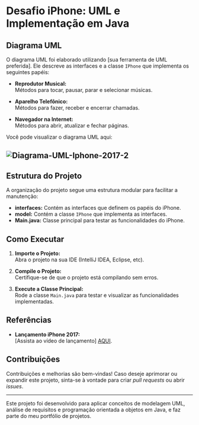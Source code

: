 # Desafio iPhone: UML e Implementação em Java


## Diagrama UML

O diagrama UML foi elaborado utilizando [sua ferramenta de UML preferida]. Ele descreve as interfaces e a classe `IPhone` que implementa os seguintes papéis:

- **Reprodutor Musical:**  
  Métodos para tocar, pausar, parar e selecionar músicas.

- **Aparelho Telefônico:**  
  Métodos para fazer, receber e encerrar chamadas.

- **Navegador na Internet:**  
  Métodos para abrir, atualizar e fechar páginas.

Você pode visualizar o diagrama UML aqui:
## ![Diagrama-UML-Iphone-2017-2](https://github.com/user-attachments/assets/0ece65bf-5ffe-469e-8e59-2fc9f1cdcd26)

## Estrutura do Projeto

A organização do projeto segue uma estrutura modular para facilitar a manutenção:


- **interfaces:** Contém as interfaces que definem os papéis do iPhone.
- **model:** Contém a classe `IPhone` que implementa as interfaces.
- **Main.java:** Classe principal para testar as funcionalidades do iPhone.

## Como Executar

1. **Importe o Projeto:**  
   Abra o projeto na sua IDE (IntelliJ IDEA, Eclipse, etc).

2. **Compile o Projeto:**  
   Certifique-se de que o projeto está compilando sem erros.

3. **Execute a Classe Principal:**  
   Rode a classe `Main.java` para testar e visualizar as funcionalidades implementadas.

## Referências

- **Lançamento iPhone 2017:**  
  [Assista ao vídeo de lançamento] [AQUI](https://www.youtube.com/watch?v=9ou608QQRq8).

## Contribuições

Contribuições e melhorias são bem-vindas! Caso deseje aprimorar ou expandir este projeto, sinta-se à vontade para criar _pull requests_ ou abrir _issues_.

---

Este projeto foi desenvolvido para aplicar conceitos de modelagem UML, análise de requisitos e programação orientada a objetos em Java, e faz parte do meu portfólio de projetos.

